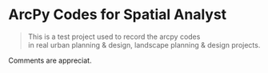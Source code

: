 # ArcPy Codes for Spatial Analyst


>This is a test project used to record the arcpy codes  
in real urban planning & design, landscape planning & design projects.

Comments are appreciat.
